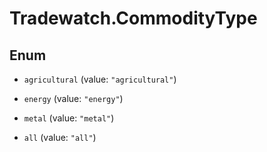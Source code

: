 # Tradewatch.CommodityType

## Enum


* `agricultural` (value: `"agricultural"`)

* `energy` (value: `"energy"`)

* `metal` (value: `"metal"`)

* `all` (value: `"all"`)


